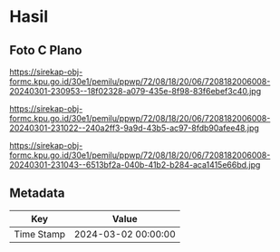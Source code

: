 # Hasil

## Foto C Plano

https://sirekap-obj-formc.kpu.go.id/30e1/pemilu/ppwp/72/08/18/20/06/7208182006008-20240301-230953--18f02328-a079-435e-8f98-83f6ebef3c40.jpg

https://sirekap-obj-formc.kpu.go.id/30e1/pemilu/ppwp/72/08/18/20/06/7208182006008-20240301-231022--240a2ff3-9a9d-43b5-ac97-8fdb90afee48.jpg

https://sirekap-obj-formc.kpu.go.id/30e1/pemilu/ppwp/72/08/18/20/06/7208182006008-20240301-231043--6513bf2a-040b-41b2-b284-aca1415e66bd.jpg


## Metadata

| Key        | Value               |
| ---------- | ------------------- |
| Time Stamp | 2024-03-02 00:00:00 |



